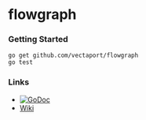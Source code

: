 # flowgraph

### Getting Started

```
go get github.com/vectaport/flowgraph
go test
```


### Links

* [![GoDoc](https://godoc.org/github.com/vectaport/flowgraph?status.svg)](https://godoc.org/github.com/vectaport/flowgraph)
* [Wiki](https://github.com/vectaport/flowgraph/wiki)
